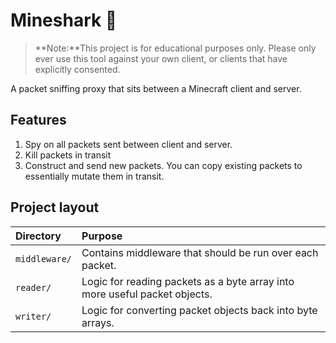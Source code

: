 # Mineshark 🦈

> **Note:**This project is for educational purposes only. Please only ever use
> this tool against your own client, or clients that have explicitly consented.

A packet sniffing proxy that sits between a Minecraft client and server.

## Features

1. Spy on all packets sent between client and server.
2. Kill packets in transit
3. Construct and send new packets. You can copy existing packets to essentially
   mutate them in transit.

## Project layout

| Directory     | Purpose                                                                    |
| :------------ | :------------------------------------------------------------------------- |
| `middleware/` | Contains middleware that should be run over each packet.                   |
| `reader/`     | Logic for reading packets as a byte array into more useful packet objects. |
| `writer/`     | Logic for converting packet objects back into byte arrays.                 |

